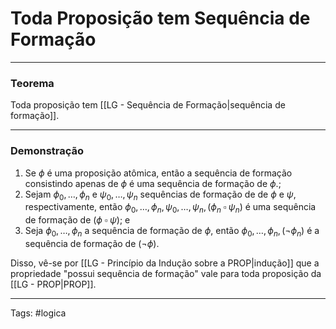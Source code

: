 # Toda Proposição tem Sequência de Formação

--- 

### Teorema

Toda proposição tem [[LG - Sequência de Formação|sequência de formação]].

---

### Demonstração

1. Se $\phi$ é uma proposição atômica, então a sequência de formação consistindo apenas de $\phi$ é uma sequência de formação de $\phi$.; 
2. Sejam $\phi_0, \dots, \phi_n$ e $\psi_0, \dots, \psi_n$ sequências de formação de de $\phi$ e $\psi$, respectivamente, então $\phi_0, \dots, \phi_n, \psi_0, \dots, \psi_n, (\phi_n \;\square\; \psi_n)$ é uma sequência de formação de $(\phi \;\square\;\psi)$; e
3. Seja $\phi_0, \dots, \phi_n$ a sequência de formação de $\phi$, então $\phi_0, \dots, \phi_n, (\neg \phi_n)$ é a sequência de formação de $(\neg\phi)$.

Disso, vê-se por [[LG - Princípio da Indução sobre a PROP|indução]] que a propriedade "possui sequência de formação" vale para toda proposição da [[LG - PROP|PROP]].

---

Tags: #logica 
